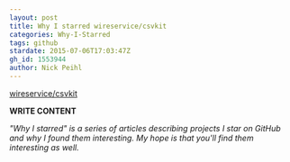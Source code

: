 ```yaml
---
layout: post
title: Why I starred wireservice/csvkit
categories: Why-I-Starred
tags: github
stardate: 2015-07-06T17:03:47Z
gh_id: 1553944
author: Nick Peihl
---
```


[wireservice/csvkit](star.repo.html_url)

**WRITE CONTENT**

*"Why I starred" is a series of articles describing projects I star on GitHub and why I found them interesting. My hope is that you'll find them interesting as well.*

